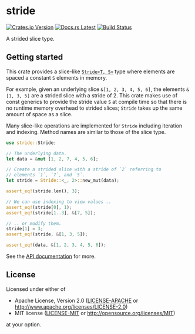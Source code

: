 # stride

[![Crates.io Version](https://img.shields.io/crates/v/stride.svg)](https://crates.io/crates/stride)
[![Docs.rs Latest](https://img.shields.io/badge/docs.rs-latest-blue.svg)](https://docs.rs/stride)
[![Build Status](https://img.shields.io/github/workflow/status/rossmacarthur/stride/build/trunk)](https://github.com/rossmacarthur/stride/actions?query=workflow%3Abuild)

A strided slice type.

## Getting started

This crate provides a slice-like [`Stride<T, S>`] type where elements are spaced
a constant `S` elements in memory.

For example, given an underlying slice `&[1, 2, 3, 4, 5, 6]`, the elements
`&[1, 3, 5]` are a strided slice with a stride of 2. This crate makes use of
const generics to provide the stride value `S` at compile time so that there is
no runtime memory overhead to strided slices; `Stride` takes up the same amount
of space as a slice.

Many slice-like operations are implemented for `Stride` including iteration and
indexing. Method names are similar to those of the slice type.

[`Stride<T, S>`]: https://docs.rs/stride/0.1/stride/struct.Stride.html

```rust
use stride::Stride;

// The underlying data.
let data = &mut [1, 2, 7, 4, 5, 6];

// Create a strided slice with a stride of `2` referring to
// elements `1`, `7`, and `5`.
let stride = Stride::<_, 2>::new_mut(data);

assert_eq!(stride.len(), 3);

// We can use indexing to view values ..
assert_eq!(stride[0], 1);
assert_eq!(stride[1..3], &[7, 5]);

// .. or modify them.
stride[1] = 3;
assert_eq!(stride, &[1, 3, 5]);

assert_eq!(data, &[1, 2, 3, 4, 5, 6]);
```

See the [API documentation](https://docs.rs/stride) for more.

## License

Licensed under either of

- Apache License, Version 2.0 ([LICENSE-APACHE](LICENSE-APACHE) or
  http://www.apache.org/licenses/LICENSE-2.0)
- MIT license ([LICENSE-MIT](LICENSE-MIT) or http://opensource.org/licenses/MIT)

at your option.
